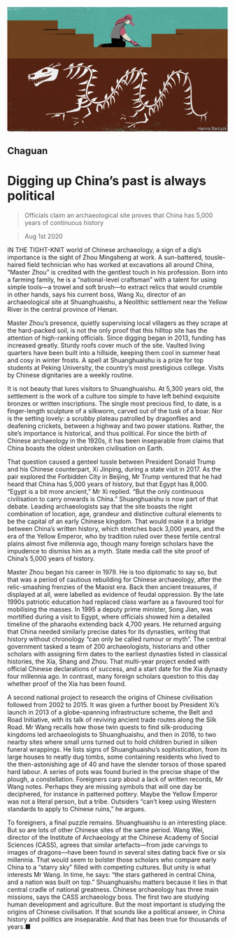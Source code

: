 ![](./images/20200801_CND000_0.jpg)

## Chaguan

# Digging up China’s past is always political

> Officials claim an archaeological site proves that China has 5,000 years of continuous history

> Aug 1st 2020

IN THE TIGHT-KNIT world of Chinese archaeology, a sign of a dig’s importance is the sight of Zhou Mingsheng at work. A sun-battered, tousle-haired field technician who has worked at excavations all around China, “Master Zhou” is credited with the gentlest touch in his profession. Born into a farming family, he is a “national-level craftsman” with a talent for using simple tools—a trowel and soft brush—to extract relics that would crumble in other hands, says his current boss, Wang Xu, director of an archaeological site at Shuanghuaishu, a Neolithic settlement near the Yellow River in the central province of Henan.

Master Zhou’s presence, quietly supervising local villagers as they scrape at the hard-packed soil, is not the only proof that this hilltop site has the attention of high-ranking officials. Since digging began in 2013, funding has increased greatly. Sturdy roofs cover much of the site. Vaulted living quarters have been built into a hillside, keeping them cool in summer heat and cosy in winter frosts. A spell at Shuanghuaishu is a prize for top students at Peking University, the country’s most prestigious college. Visits by Chinese dignitaries are a weekly routine.

It is not beauty that lures visitors to Shuanghuaishu. At 5,300 years old, the settlement is the work of a culture too simple to have left behind exquisite bronzes or written inscriptions. The single most precious find, to date, is a finger-length sculpture of a silkworm, carved out of the tusk of a boar. Nor is the setting lovely: a scrubby plateau patrolled by dragonflies and deafening crickets, between a highway and two power stations. Rather, the site’s importance is historical, and thus political. For since the birth of Chinese archaeology in the 1920s, it has been inseparable from claims that China boasts the oldest unbroken civilisation on Earth.

That question caused a genteel tussle between President Donald Trump and his Chinese counterpart, Xi Jinping, during a state visit in 2017. As the pair explored the Forbidden City in Beijing, Mr Trump ventured that he had heard that China has 5,000 years of history, but that Egypt has 8,000. “Egypt is a bit more ancient,” Mr Xi replied. “But the only continuous civilisation to carry onwards is China.” Shuanghuaishu is now part of that debate. Leading archaeologists say that the site boasts the right combination of location, age, grandeur and distinctive cultural elements to be the capital of an early Chinese kingdom. That would make it a bridge between China’s written history, which stretches back 3,000 years, and the era of the Yellow Emperor, who by tradition ruled over these fertile central plains almost five millennia ago, though many foreign scholars have the impudence to dismiss him as a myth. State media call the site proof of China’s 5,000 years of history.

Master Zhou began his career in 1979. He is too diplomatic to say so, but that was a period of cautious rebuilding for Chinese archaeology, after the relic-smashing frenzies of the Maoist era. Back then ancient treasures, if displayed at all, were labelled as evidence of feudal oppression. By the late 1990s patriotic education had replaced class warfare as a favoured tool for mobilising the masses. In 1995 a deputy prime minister, Song Jian, was mortified during a visit to Egypt, where officials showed him a detailed timeline of the pharaohs extending back 4,700 years. He returned arguing that China needed similarly precise dates for its dynasties, writing that history without chronology “can only be called rumour or myth”. The central government tasked a team of 200 archaeologists, historians and other scholars with assigning firm dates to the earliest dynasties listed in classical histories, the Xia, Shang and Zhou. That multi-year project ended with official Chinese declarations of success, and a start date for the Xia dynasty four millennia ago. In contrast, many foreign scholars question to this day whether proof of the Xia has been found.

A second national project to research the origins of Chinese civilisation followed from 2002 to 2015. It was given a further boost by President Xi’s launch in 2013 of a globe-spanning infrastructure scheme, the Belt and Road Initiative, with its talk of reviving ancient trade routes along the Silk Road. Mr Wang recalls how those twin quests to find silk-producing kingdoms led archaeologists to Shuanghuaishu, and then in 2016, to two nearby sites where small urns turned out to hold children buried in silken funeral wrappings. He lists signs of Shuanghuaishu’s sophistication, from its large houses to neatly dug tombs, some containing residents who lived to the then-astonishing age of 40 and have the slender torsos of those spared hard labour. A series of pots was found buried in the precise shape of the plough, a constellation. Foreigners carp about a lack of written records, Mr Wang notes. Perhaps they are missing symbols that will one day be deciphered, for instance in patterned pottery. Maybe the Yellow Emperor was not a literal person, but a tribe. Outsiders “can’t keep using Western standards to apply to Chinese ruins,” he argues.

To foreigners, a final puzzle remains. Shuanghuaishu is an interesting place. But so are lots of other Chinese sites of the same period. Wang Wei, director of the Institute of Archaeology at the Chinese Academy of Social Sciences (CASS), agrees that similar artefacts—from jade carvings to images of dragons—have been found in several sites dating back five or six millennia. That would seem to bolster those scholars who compare early China to a “starry sky” filled with competing cultures. But unity is what interests Mr Wang. In time, he says: “the stars gathered in central China, and a nation was built on top.” Shuanghuaishu matters because it lies in that central cradle of national greatness. Chinese archaeology has three main missions, says the CASS archaeology boss. The first two are studying human development and agriculture. But the most important is studying the origins of Chinese civilisation. If that sounds like a political answer, in China history and politics are inseparable. And that has been true for thousands of years.■